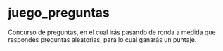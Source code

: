 # juego_preguntas
Concurso de preguntas, en el cual irás pasando de ronda a medida que respondes preguntas aleatorias, para lo cual ganarás un puntaje.
